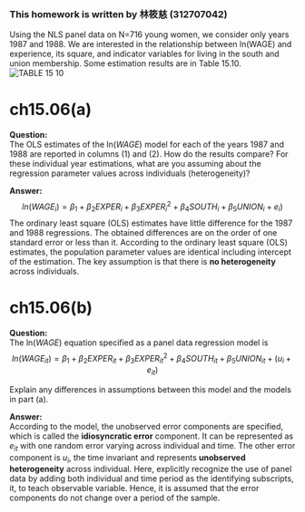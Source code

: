 ### This homework is written by 林筱慈 (312707042) 

  
Using the NLS panel data on N=716 young women, we consider only years 1987 and 1988. We are interested in the relationship between ln(WAGE) and experience, its square, and indicator variables for living in the south and union membership. Some estimation results are in Table 15.10.  
![TABLE 15 10](https://github.com/HWTeng-Course/202402-Financial-Econometrics/assets/161211617/ce9ac514-acdc-4888-8088-32f981e47c40)

# ch15.06(a)  
  
**Question:**  
The OLS estimates of the ln($WAGE$) model for each of the years
1987 and 1988 are reported in columns (1) and (2). How do the results compare? For these individual year estimations, what are you assuming about the regression parameter values across individuals (heterogeneity)?  
  
**Answer:**
$$ln(WAGE_{i}) = \beta_1 + \beta_2 EXPER_{i} + \beta_3 EXPER^2_{i} + \beta_4 SOUTH_{i} + \beta_5 UNION_{i} + e_{i})$$
The ordinary least square (OLS) estimates have little difference for the 1987 and 1988 regressions. The obtained differences are on the order of one standard error or less than it. According to the ordinary least square (OLS) estimates, the population parameter values are identical including intercept of the estimation. The key assumption is that there is **no heterogeneity** across individuals.  




  
# ch15.06(b)  
  
**Question:**  
The ln($WAGE$) equation specified as a panel data regression model
is $$ln(WAGE_{it}) = \beta_1 + \beta_2 EXPER_{it} + \beta_3 EXPER^2_{it} + \beta_4 SOUTH_{it} + \beta_5 UNION_{it} + (u_i+e_{it})$$

Explain any differences in assumptions between this model and the models in part (a).  
  
**Answer:**  
According to the model, the unobserved error components are specified, which is called the **idiosyncratic error** component. It can be represented as $e_{it}$ with one random error varying across individual and time. The other error component is $u_i$, the time invariant and represents **unobserved heterogeneity** across individual. Here, explicitly recognize the use of panel data by adding both individual and time period as the identifying subscripts, it, to teach observable variable. Hence, it is assumed that the error components do not change over a period of the sample.  
